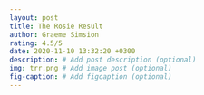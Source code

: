 ```yaml
---
layout: post
title: The Rosie Result
author: Graeme Simsion
rating: 4.5/5
date: 2020-11-10 13:32:20 +0300
description: # Add post description (optional)
img: trr.png # Add image post (optional)
fig-caption: # Add figcaption (optional)
---
```

